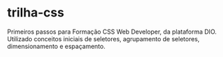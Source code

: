 # trilha-css
Primeiros passos para Formação CSS Web Developer, da plataforma DIO. Utilizado conceitos iniciais de seletores, agrupamento de seletores, dimensionamento e espaçamento.

